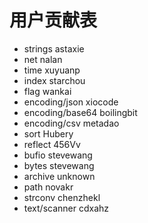 # 用户贡献表

- strings  astaxie  
- net nalan
- time xuyuanp
- index starchou
- flag wankai
- encoding/json xiocode
- encoding/base64 boilingbit
- encoding/csv metadao
- sort Hubery 
- reflect 456Vv
- bufio stevewang
- bytes stevewang
- archive unknown
- path novakr
- strconv chenzhekl
- text/scanner cdxahz
